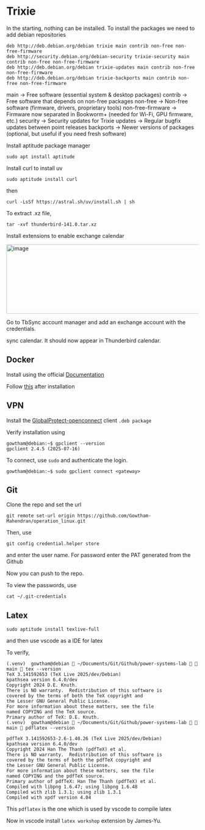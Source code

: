 # Trixie

In the starting, nothing can be installed. To install the packages we need to add debian repositories

```
deb http://deb.debian.org/debian trixie main contrib non-free non-free-firmware
deb http://security.debian.org/debian-security trixie-security main contrib non-free non-free-firmware
deb http://deb.debian.org/debian trixie-updates main contrib non-free non-free-firmware
deb http://deb.debian.org/debian trixie-backports main contrib non-free non-free-firmware
```
main → Free software (essential system & desktop packages)
contrib → Free software that depends on non-free packages
non-free → Non-free software (firmware, drivers, proprietary tools)
non-free-firmware → Firmware now separated in Bookworm+ (needed for Wi-Fi, GPU firmware, etc.)
security → Security updates for Trixie
updates → Regular bugfix updates between point releases
backports → Newer versions of packages (optional, but useful if you need fresh software)

Install aptitude package manager

```
sudo apt install aptitude
```

Install curl to install uv

```
sudo aptitude install curl
```

then

```
curl -LsSf https://astral.sh/uv/install.sh | sh
```


To extract .xz file,
```
tar -xvf thunderbird-141.0.tar.xz
```
Install extensions to enable exchange calendar

<img width="761" height="181" alt="image" src="https://github.com/user-attachments/assets/2758093f-1d0c-49c2-8ef1-7a6e9e626ed1" />

Go to TbSync account manager and add an exchange account with the credentials.

sync calendar. It should now appear in Thunderbird calendar.


## Docker

Install using the official [Documentation](https://docs.docker.com/engine/install/debian/#install-using-the-repository)

Follow [this](https://docs.docker.com/engine/install/linux-postinstall/) after installation

## VPN

Install the [GlobalProtect-openconnect](https://github.com/yuezk/GlobalProtect-openconnect) client `.deb package` 

Verify installation using 
```
gowtham@debian:~$ gpclient --version
gpclient 2.4.5 (2025-07-16)
```
To connect, use `sudo` and authenticate the login.

```
gowtham@debian:~$ sudo gpclient connect <gateway>
```



## Git 

Clone the repo and set the url 

`git remote set-url origin https://github.com/Gowtham-Mahendran/operation_linux.git`

Then, use 

`git config credential.helper store`

and enter the user name. For password enter the PAT generated from the Github

Now you can push to the repo.

To view the passwords, use

`cat ~/.git-credentials` 


## Latex

`sudo aptitude install texlive-full`

and then use vscode as a IDE for latex

To verify,

```
(.venv)  gowtham@debian  ~/Documents/Git/Github/power-systems-lab   main  tex --version
TeX 3.141592653 (TeX Live 2025/dev/Debian)
kpathsea version 6.4.0/dev
Copyright 2024 D.E. Knuth.
There is NO warranty.  Redistribution of this software is
covered by the terms of both the TeX copyright and
the Lesser GNU General Public License.
For more information about these matters, see the file
named COPYING and the TeX source.
Primary author of TeX: D.E. Knuth.
(.venv)  gowtham@debian  ~/Documents/Git/Github/power-systems-lab   main  pdflatex --version

pdfTeX 3.141592653-2.6-1.40.26 (TeX Live 2025/dev/Debian)
kpathsea version 6.4.0/dev
Copyright 2024 Han The Thanh (pdfTeX) et al.
There is NO warranty.  Redistribution of this software is
covered by the terms of both the pdfTeX copyright and
the Lesser GNU General Public License.
For more information about these matters, see the file
named COPYING and the pdfTeX source.
Primary author of pdfTeX: Han The Thanh (pdfTeX) et al.
Compiled with libpng 1.6.47; using libpng 1.6.48
Compiled with zlib 1.3.1; using zlib 1.3.1
Compiled with xpdf version 4.04
```

This `pdflatex` is the one which is used by vscode to compile latex

Now in vscode install `latex workshop` extension by James-Yu.

